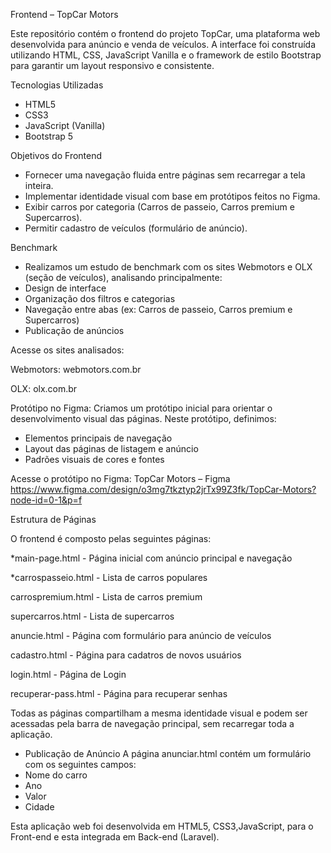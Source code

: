 Frontend – TopCar Motors 

Este repositório contém o frontend do projeto TopCar, uma plataforma web desenvolvida para anúncio e venda de veículos. A interface foi construída utilizando HTML, CSS, JavaScript Vanilla e o framework de estilo Bootstrap para garantir um layout responsivo e consistente. 
 
Tecnologias Utilizadas 
- HTML5 
- CSS3 
- JavaScript (Vanilla) 
- Bootstrap 5

Objetivos do Frontend 
- Fornecer uma navegação fluida entre páginas sem recarregar a tela inteira.
- Implementar identidade visual com base em protótipos feitos no Figma. 
- Exibir carros por categoria (Carros de passeio, Carros premium e Supercarros). 
- Permitir cadastro de veículos (formulário de anúncio).

Benchmark 
- Realizamos um estudo de benchmark com os sites Webmotors e OLX (seção de veículos), analisando principalmente: 
- Design de interface 
- Organização dos filtros e categorias 
- Navegação entre abas (ex: Carros de passeio, Carros premium e Supercarros)
- Publicação de anúncios

Acesse os sites analisados:

Webmotors: webmotors.com.br 

OLX: olx.com.br 

Protótipo no Figma:
Criamos um protótipo inicial para orientar o desenvolvimento visual das páginas.
Neste protótipo, definimos: 
- Elementos principais de navegação 
- Layout das páginas de listagem e anúncio 
- Padrões visuais de cores e fontes 

Acesse o protótipo no Figma: 
TopCar Motors – Figma 
https://www.figma.com/design/o3mg7tkztyp2jrTx99Z3fk/TopCar-Motors?node-id=0-1&p=f

Estrutura de Páginas 

O frontend é composto pelas seguintes páginas: 

*main-page.html - Página inicial com anúncio principal e navegação 

*carrospasseio.html - Lista de carros populares 

carrospremium.html - Lista de carros premium 

supercarros.html - Lista de supercarros 

anuncie.html - Página com formulário para anúncio de veículos 

cadastro.html - Página para cadatros de novos usuários

login.html - Página de Login

recuperar-pass.html - Página para recuperar senhas


Todas as páginas compartilham a mesma identidade visual e podem ser acessadas pela barra de navegação principal, sem recarregar toda a aplicação. 

- Publicação de Anúncio 
  A página anunciar.html contém um formulário com os seguintes campos: 
- Nome do carro 
- Ano
- Valor 
- Cidade 


Esta aplicação web foi desenvolvida em HTML5, CSS3,JavaScript, para o Front-end e esta integrada em Back-end (Laravel). 

